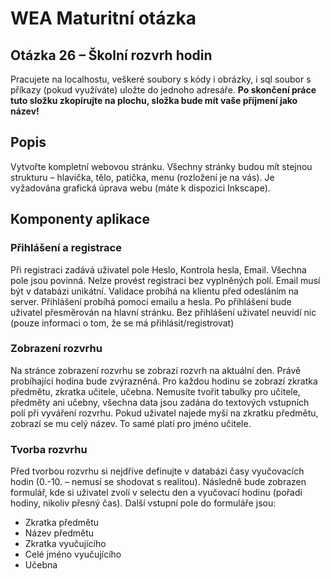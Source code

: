 # WEA Maturitní otázka

## Otázka 26 – Školní rozvrh hodin


Pracujete na localhostu, veškeré soubory s kódy i obrázky, i sql soubor s příkazy (pokud využíváte)
uložte do jednoho adresáře. **Po skončení práce tuto složku zkopírujte na plochu, složka bude mít
vaše příjmení jako název!**

## Popis

Vytvořte kompletní webovou stránku. Všechny stránky budou mít stejnou strukturu – hlavička, tělo,
patička, menu (rozložení je na vás). Je vyžadována grafická úprava webu (máte k dispozici Inkscape).

## Komponenty aplikace

### Přihlášení a registrace

Při registraci zadává uživatel pole Heslo, Kontrola hesla, Email. Všechna pole jsou povinná. Nelze
provést registraci bez vyplněných polí. Email musí být v databázi unikátní. Validace probíhá na klientu
před odesláním na server.
Přihlášení probíhá pomocí emailu a hesla. Po přihlášení bude uživatel přesměrován na hlavní stránku.
Bez přihlášení uživatel neuvidí nic (pouze informaci o tom, že se má přihlásit/registrovat)

### Zobrazení rozvrhu

Na stránce zobrazení rozvrhu se zobrazí rozvrh na aktuální den. Právě probíhající hodina bude
zvýrazněná. Pro každou hodinu se zobrazí zkratka předmětu, zkratka učitele, učebna. Nemusíte tvořit
tabulky pro učitele, předměty ani učebny, všechna data jsou zadána do textových vstupních polí při
vyváření rozvrhu. Pokud uživatel najede myší na zkratku předmětu, zobrazí se mu celý název. To
samé platí pro jméno učitele.

### Tvorba rozvrhu

Před tvorbou rozvrhu si nejdříve definujte v databázi časy vyučovacích hodin (0.-10. – nemusí se
shodovat s realitou). Následně bude zobrazen formulář, kde si uživatel zvolí v selectu den a vyučovací
hodinu (pořadí hodiny, nikoliv přesný čas). Další vstupní pole do formuláře jsou:

- Zkratka předmětu
- Název předmětu
- Zkratka vyučujícího
- Celé jméno vyučujícího
- Učebna